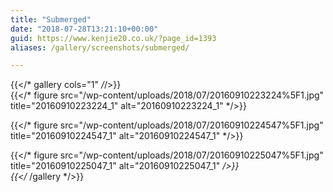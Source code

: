 ```yaml
---
title: "Submerged"
date: "2018-07-28T13:21:10+00:00"
guid: https://www.kenjie20.co.uk/?page_id=1393
aliases: /gallery/screenshots/submerged/

---
```

  
{{</* gallery cols="1" */*/>}}  
{{</* figure src="/wp-content/uploads/2018/07/20160910223224%5F1.jpg" title="20160910223224\_1" alt="20160910223224\_1" */>}}

{{</* figure src="/wp-content/uploads/2018/07/20160910224547%5F1.jpg" title="20160910224547\_1" alt="20160910224547\_1" */>}}

{{</* figure src="/wp-content/uploads/2018/07/20160910225047%5F1.jpg" title="20160910225047\_1" alt="20160910225047\_1" */>}}  
{{</* /gallery */>}}  
